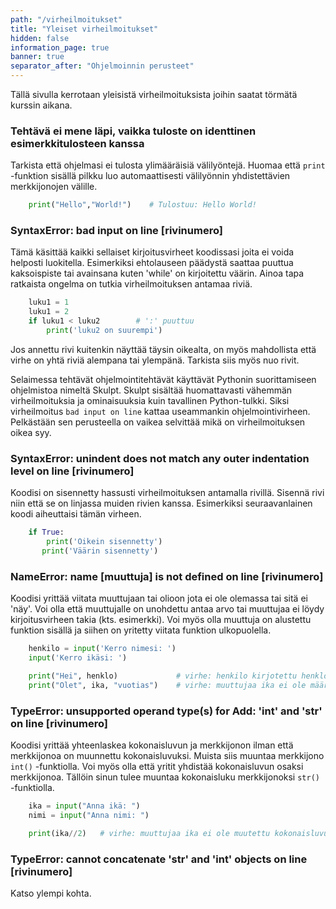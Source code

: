 ```yaml
---
path: "/virheilmoitukset"
title: "Yleiset virheilmoitukset"
hidden: false
information_page: true
banner: true
separator_after: "Ohjelmoinnin perusteet"
---
```


Tällä sivulla kerrotaan yleisistä virheilmoituksista joihin saatat törmätä kurssin aikana.

### Tehtävä ei mene läpi, vaikka tuloste on identtinen esimerkkitulosteen kanssa

Tarkista että ohjelmasi ei tulosta ylimääräisiä välilyöntejä. Huomaa että `print` -funktion sisällä pilkku luo automaattisesti välilyönnin yhdistettävien merkkijonojen välille.

```python
    print("Hello","World!")    # Tulostuu: Hello World!
```

### SyntaxError: bad input on line [rivinumero]

Tämä käsittää kaikki sellaiset kirjoitusvirheet koodissasi joita ei voida helposti luokitella. Esimerkiksi ehtolauseen päädystä saattaa puuttua kaksoispiste tai avainsana kuten 'while' on kirjoitettu väärin. Ainoa tapa ratkaista ongelma on tutkia virheilmoituksen antamaa riviä.

```python
    luku1 = 1
    luku1 = 2
    if luku1 < luku2        # ':' puuttuu
        print('luku2 on suurempi')
```

Jos annettu rivi kuitenkin näyttää täysin oikealta, on myös mahdollista että virhe on yhtä riviä alempana tai ylempänä. Tarkista siis myös nuo rivit.

<notice>Selaimessa tehtävät ohjelmointitehtävät käyttävät Pythonin suorittamiseen ohjelmistoa nimeltä Skulpt. Skulpt sisältää huomattavasti vähemmän virheilmoituksia ja ominaisuuksia kuin tavallinen Python-tulkki. Siksi virheilmoitus `bad input on line` kattaa useammankin ohjelmointivirheen. Pelkästään sen perusteella on vaikea selvittää mikä on virheilmoituksen oikea syy.</notice>

### SyntaxError: unindent does not match any outer indentation level on line [rivinumero]

Koodisi on sisennetty hassusti virheilmoituksen antamalla rivillä. Sisennä rivi niin että se on linjassa muiden rivien kanssa.
Esimerkiksi seuraavanlainen koodi aiheuttaisi tämän virheen.

```python
    if True:
        print('Oikein sisennetty')
       print('Väärin sisennetty')
```

### NameError: name [muuttuja] is not defined on line [rivinumero]

Koodisi yrittää viitata muuttujaan tai olioon jota ei ole olemassa tai sitä ei 'näy'. Voi olla että muuttujalle on unohdettu antaa arvo tai muuttujaa ei löydy kirjoitusvirheen takia (kts. esimerkki). Voi myös olla muuttuja on alustettu funktion sisällä ja siihen on yritetty viitata funktion ulkopuolella.

```python
    henkilo = input('Kerro nimesi: ')
    input('Kerro ikäsi: ')

    print("Hei", henklo)             # virhe: henkilo kirjotettu henklo
    print("Olet", ika, "vuotias")    # virhe: muuttujaa ika ei ole määritelty
```

### TypeError: unsupported operand type(s) for Add: 'int' and 'str' on line [rivinumero]

Koodisi yrittää yhteenlaskea kokonaisluvun ja merkkijonon ilman että merkkijonoa on muunnettu kokonaisluvuksi. Muista siis muuntaa merkkijono `int()` -funktiolla. Voi myös olla että yritit yhdistää kokonaisluvun osaksi merkkijonoa. Tällöin sinun tulee muuntaa kokonaisluku merkkijonoksi `str()` -funktiolla.

```python
    ika = input("Anna ikä: ")
    nimi = input("Anna nimi: ")

    print(ika//2)   # virhe: muuttujaa ika ei ole muutettu kokonaisluvuksi
```

### TypeError: cannot concatenate 'str' and 'int' objects on line [rivinumero]

Katso ylempi kohta.
